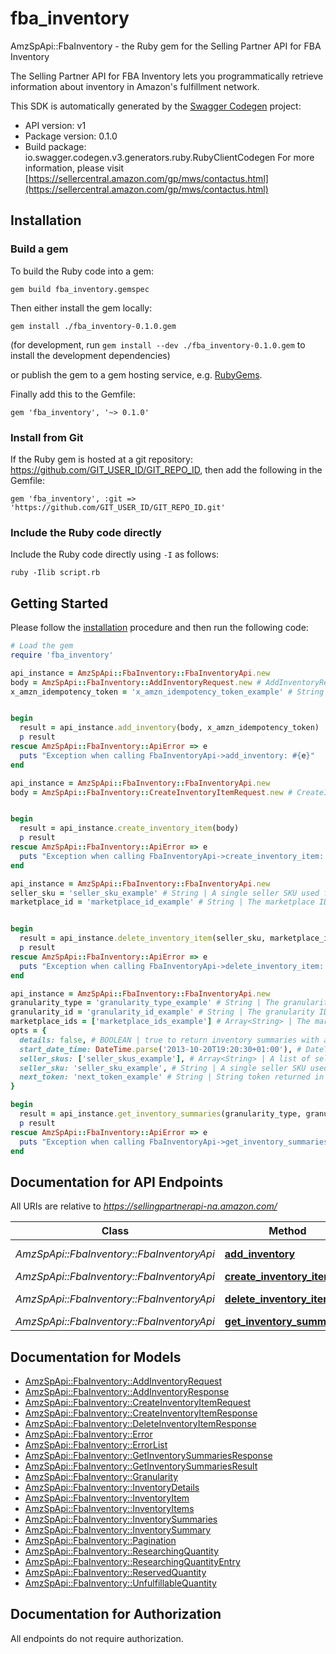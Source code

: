# fba_inventory

AmzSpApi::FbaInventory - the Ruby gem for the Selling Partner API for FBA Inventory

The Selling Partner API for FBA Inventory lets you programmatically retrieve information about inventory in Amazon's fulfillment network.

This SDK is automatically generated by the [Swagger Codegen](https://github.com/swagger-api/swagger-codegen) project:

- API version: v1
- Package version: 0.1.0
- Build package: io.swagger.codegen.v3.generators.ruby.RubyClientCodegen
For more information, please visit [https://sellercentral.amazon.com/gp/mws/contactus.html](https://sellercentral.amazon.com/gp/mws/contactus.html)

## Installation

### Build a gem

To build the Ruby code into a gem:

```shell
gem build fba_inventory.gemspec
```

Then either install the gem locally:

```shell
gem install ./fba_inventory-0.1.0.gem
```
(for development, run `gem install --dev ./fba_inventory-0.1.0.gem` to install the development dependencies)

or publish the gem to a gem hosting service, e.g. [RubyGems](https://rubygems.org/).

Finally add this to the Gemfile:

    gem 'fba_inventory', '~> 0.1.0'

### Install from Git

If the Ruby gem is hosted at a git repository: https://github.com/GIT_USER_ID/GIT_REPO_ID, then add the following in the Gemfile:

    gem 'fba_inventory', :git => 'https://github.com/GIT_USER_ID/GIT_REPO_ID.git'

### Include the Ruby code directly

Include the Ruby code directly using `-I` as follows:

```shell
ruby -Ilib script.rb
```

## Getting Started

Please follow the [installation](#installation) procedure and then run the following code:
```ruby
# Load the gem
require 'fba_inventory'

api_instance = AmzSpApi::FbaInventory::FbaInventoryApi.new
body = AmzSpApi::FbaInventory::AddInventoryRequest.new # AddInventoryRequest | List of items to add to Sandbox inventory.
x_amzn_idempotency_token = 'x_amzn_idempotency_token_example' # String | A unique token/requestId provided with each call to ensure idempotency.


begin
  result = api_instance.add_inventory(body, x_amzn_idempotency_token)
  p result
rescue AmzSpApi::FbaInventory::ApiError => e
  puts "Exception when calling FbaInventoryApi->add_inventory: #{e}"
end

api_instance = AmzSpApi::FbaInventory::FbaInventoryApi.new
body = AmzSpApi::FbaInventory::CreateInventoryItemRequest.new # CreateInventoryItemRequest | CreateInventoryItem Request Body Parameter.


begin
  result = api_instance.create_inventory_item(body)
  p result
rescue AmzSpApi::FbaInventory::ApiError => e
  puts "Exception when calling FbaInventoryApi->create_inventory_item: #{e}"
end

api_instance = AmzSpApi::FbaInventory::FbaInventoryApi.new
seller_sku = 'seller_sku_example' # String | A single seller SKU used for querying the specified seller SKU inventory summaries.
marketplace_id = 'marketplace_id_example' # String | The marketplace ID for the marketplace for which the sellerSku is to be deleted.


begin
  result = api_instance.delete_inventory_item(seller_sku, marketplace_id)
  p result
rescue AmzSpApi::FbaInventory::ApiError => e
  puts "Exception when calling FbaInventoryApi->delete_inventory_item: #{e}"
end

api_instance = AmzSpApi::FbaInventory::FbaInventoryApi.new
granularity_type = 'granularity_type_example' # String | The granularity type for the inventory aggregation level.
granularity_id = 'granularity_id_example' # String | The granularity ID for the inventory aggregation level.
marketplace_ids = ['marketplace_ids_example'] # Array<String> | The marketplace ID for the marketplace for which to return inventory summaries.
opts = { 
  details: false, # BOOLEAN | true to return inventory summaries with additional summarized inventory details and quantities. Otherwise, returns inventory summaries only (default value).
  start_date_time: DateTime.parse('2013-10-20T19:20:30+01:00'), # DateTime | A start date and time in ISO8601 format. If specified, all inventory summaries that have changed since then are returned. You must specify a date and time that is no earlier than 18 months prior to the date and time when you call the API. Note: Changes in inboundWorkingQuantity, inboundShippedQuantity and inboundReceivingQuantity are not detected.
  seller_skus: ['seller_skus_example'], # Array<String> | A list of seller SKUs for which to return inventory summaries. You may specify up to 50 SKUs.
  seller_sku: 'seller_sku_example', # String | A single seller SKU used for querying the specified seller SKU inventory summaries.
  next_token: 'next_token_example' # String | String token returned in the response of your previous request. The string token will expire 30 seconds after being created.
}

begin
  result = api_instance.get_inventory_summaries(granularity_type, granularity_id, marketplace_ids, opts)
  p result
rescue AmzSpApi::FbaInventory::ApiError => e
  puts "Exception when calling FbaInventoryApi->get_inventory_summaries: #{e}"
end
```

## Documentation for API Endpoints

All URIs are relative to *https://sellingpartnerapi-na.amazon.com/*

Class | Method | HTTP request | Description
------------ | ------------- | ------------- | -------------
*AmzSpApi::FbaInventory::FbaInventoryApi* | [**add_inventory**](docs/FbaInventoryApi.md#add_inventory) | **POST** /fba/inventory/v1/items/inventory | 
*AmzSpApi::FbaInventory::FbaInventoryApi* | [**create_inventory_item**](docs/FbaInventoryApi.md#create_inventory_item) | **POST** /fba/inventory/v1/items | 
*AmzSpApi::FbaInventory::FbaInventoryApi* | [**delete_inventory_item**](docs/FbaInventoryApi.md#delete_inventory_item) | **DELETE** /fba/inventory/v1/items/{sellerSku} | 
*AmzSpApi::FbaInventory::FbaInventoryApi* | [**get_inventory_summaries**](docs/FbaInventoryApi.md#get_inventory_summaries) | **GET** /fba/inventory/v1/summaries | 

## Documentation for Models

 - [AmzSpApi::FbaInventory::AddInventoryRequest](docs/AddInventoryRequest.md)
 - [AmzSpApi::FbaInventory::AddInventoryResponse](docs/AddInventoryResponse.md)
 - [AmzSpApi::FbaInventory::CreateInventoryItemRequest](docs/CreateInventoryItemRequest.md)
 - [AmzSpApi::FbaInventory::CreateInventoryItemResponse](docs/CreateInventoryItemResponse.md)
 - [AmzSpApi::FbaInventory::DeleteInventoryItemResponse](docs/DeleteInventoryItemResponse.md)
 - [AmzSpApi::FbaInventory::Error](docs/Error.md)
 - [AmzSpApi::FbaInventory::ErrorList](docs/ErrorList.md)
 - [AmzSpApi::FbaInventory::GetInventorySummariesResponse](docs/GetInventorySummariesResponse.md)
 - [AmzSpApi::FbaInventory::GetInventorySummariesResult](docs/GetInventorySummariesResult.md)
 - [AmzSpApi::FbaInventory::Granularity](docs/Granularity.md)
 - [AmzSpApi::FbaInventory::InventoryDetails](docs/InventoryDetails.md)
 - [AmzSpApi::FbaInventory::InventoryItem](docs/InventoryItem.md)
 - [AmzSpApi::FbaInventory::InventoryItems](docs/InventoryItems.md)
 - [AmzSpApi::FbaInventory::InventorySummaries](docs/InventorySummaries.md)
 - [AmzSpApi::FbaInventory::InventorySummary](docs/InventorySummary.md)
 - [AmzSpApi::FbaInventory::Pagination](docs/Pagination.md)
 - [AmzSpApi::FbaInventory::ResearchingQuantity](docs/ResearchingQuantity.md)
 - [AmzSpApi::FbaInventory::ResearchingQuantityEntry](docs/ResearchingQuantityEntry.md)
 - [AmzSpApi::FbaInventory::ReservedQuantity](docs/ReservedQuantity.md)
 - [AmzSpApi::FbaInventory::UnfulfillableQuantity](docs/UnfulfillableQuantity.md)

## Documentation for Authorization

 All endpoints do not require authorization.

